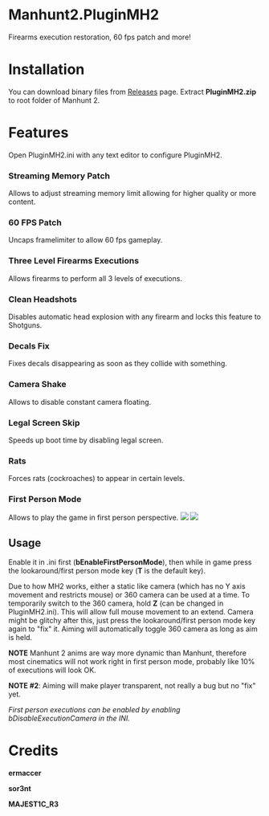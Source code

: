 # Manhunt2.PluginMH2
Firearms execution restoration, 60 fps patch and more!

# Installation
You can download binary files from [Releases](https://github.com/ermaccer/Manhunt2.PluginMH2/releases) page. 
Extract **PluginMH2.zip** to root folder of Manhunt 2.

# Features

Open PluginMH2.ini with any text editor to configure PluginMH2.

### Streaming Memory Patch

Allows to adjust streaming memory limit allowing for higher quality or more content.

### 60 FPS Patch

Uncaps framelimiter to allow 60 fps gameplay.

### Three Level Firearms Executions

Allows firearms to perform all 3 levels of executions.

### Clean Headshots

Disables automatic head explosion with any firearm and locks this feature
to Shotguns.

### Decals Fix

Fixes decals disappearing as soon as they collide with something.

### Camera Shake

Allows to disable constant camera floating.

### Legal Screen Skip

Speeds up boot time by disabling legal screen.

### Rats

Forces rats (cockroaches) to appear in certain levels.

### First Person Mode

Allows to play the game in first person perspective.
![](https://i.imgur.com/1Pr2bcJ.png)
![](https://i.imgur.com/ppXmmsS.png)

## Usage
Enable it in .ini first (**bEnableFirstPersonMode**), then while in game press the lookaround/first person mode key (**T** is the default key).

Due to how MH2 works, either a static like camera (which has no Y axis movement and restricts mouse) or 360 camera can be used at a time. To
temporarily switch to the 360 camera, hold **Z** (can be changed in PluginMH2.ini). This will allow full mouse movement to an extend. 
Camera might be glitchy after this, just press the lookaround/first person mode key again to "fix" it. Aiming will automatically toggle 360 camera as long as aim is held.

**NOTE** Manhunt 2 anims are way more dynamic than Manhunt, therefore most cinematics will not work right in first person mode, probably like 10% of executions will look OK. 

**NOTE #2**: Aiming will make player transparent, not really a bug but no "fix" yet.

*First person executions can be enabled by enabling bDisableExecutionCamera in the INI.*




# Credits

**ermaccer**

**sor3nt**

**MAJEST1C_R3**
